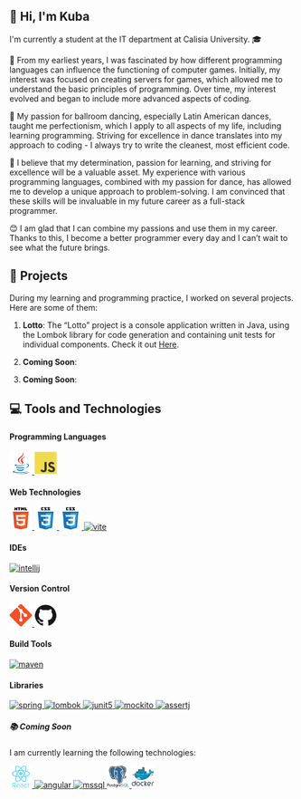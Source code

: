 ## 👋 Hi, I'm Kuba

I'm currently a student at the IT department at Calisia University. 🎓

👾 From my earliest years, I was fascinated by how different programming languages can influence the functioning of computer games. Initially, my interest was focused on creating servers for games, which allowed me to understand the basic principles of programming. Over time, my interest evolved and began to include more advanced aspects of coding.

💃 My passion for ballroom dancing, especially Latin American dances, taught me perfectionism, which I apply to all aspects of my life, including learning programming. Striving for excellence in dance translates into my approach to coding - I always try to write the cleanest, most efficient code.

🚀 I believe that my determination, passion for learning, and striving for excellence will be a valuable asset. My experience with various programming languages, combined with my passion for dance, has allowed me to develop a unique approach to problem-solving. I am convinced that these skills will be invaluable in my future career as a full-stack programmer.

😊 I am glad that I can combine my passions and use them in my career. Thanks to this, I become a better programmer every day and I can’t wait to see what the future brings.

## 🚀 Projects

During my learning and programming practice, I worked on several projects. Here are some of them:

1. **Lotto**: The “Lotto” project is a console application written in Java, using the Lombok library for code generation and containing unit tests for individual components. Check it out <a href="https://github.com/NartiOfficial/Lotto" >Here</a>.

2. **Coming Soon**: 

3. **Coming Soon**: 

## 💻 Tools and Technologies

#### Programming Languages
<p align="left">
<a href="https://www.java.com" target="_blank"> <img src="https://raw.githubusercontent.com/devicons/devicon/master/icons/java/java-original.svg" alt="java" width="40" height="40"/> </a>
<a href="https://developer.mozilla.org/en-US/docs/Web/JavaScript" target="_blank"> <img src="https://raw.githubusercontent.com/devicons/devicon/master/icons/javascript/javascript-original.svg" alt="javascript" width="40" height="40"/> </a>
</p>

#### Web Technologies
<p align="left">
<a href="https://developer.mozilla.org/en-US/docs/Web/Guide/HTML/HTML5" target="_blank"> <img src="https://raw.githubusercontent.com/devicons/devicon/master/icons/html5/html5-original-wordmark.svg" alt="html5" width="40" height="40"/> </a>
<a href="https://developer.mozilla.org/en-US/docs/Web/CSS" target="_blank"> <img src="https://raw.githubusercontent.com/devicons/devicon/master/icons/css3/css3-original-wordmark.svg" alt="css3" width="40" height="40"/> </a>
<a href="https://developer.mozilla.org/en-US/docs/Web/CSS" target="_blank"> <img src="https://raw.githubusercontent.com/devicons/devicon/master/icons/css3/css3-original-wordmark.svg" alt="sass" width="40" height="40"/> </a>
<a href="https://vitejs.dev/" target="_blank"> <img src="https://vitejs.dev/logo.svg" alt="vite" width="40" height="40"/> </a>
</p>

#### IDEs
<p align="left">
<a href="https://www.jetbrains.com/idea/" target="_blank"> <img src="https://resources.jetbrains.com/storage/products/intellij-idea/img/meta/intellij-idea_logo_300x300.png" alt="intellij" width="40" height="40"/> </a>
</p>

#### Version Control
<p align="left">
<a href="https://git-scm.com/" target="_blank"> <img src="https://raw.githubusercontent.com/devicons/devicon/master/icons/git/git-original.svg" alt="git" width="40" height="40"/> </a>
<a href="https://github.com/" target="_blank"> <img src="https://raw.githubusercontent.com/devicons/devicon/master/icons/github/github-original.svg" alt="github" width="40" height="40"/> </a>
</p>

#### Build Tools
<p align="left">
<a href="https://maven.apache.org/" target="_blank"> <img src="https://www.svgrepo.com/show/354051/maven.svg" alt="maven" width="40" height="40"/> </a>
</p>

#### Libraries
<p align="left">
<a href="https://spring.io/" target="_blank"> <img src="https://play-lh.googleusercontent.com/K9Jf-N8RWHDw2IZSY_vjSfIVm2X6jGN9riRIAK9nl_BgJxpYK2VQWQl-yPlCtBUTNasw" alt="spring" width="40" height="40"/> </a>
<a href="https://projectlombok.org/" target="_blank"> <img src="https://avatars.githubusercontent.com/u/45949248?s=280&v=4" alt="lombok" width="40" height="40"/> </a>
<a href="https://junit.org/junit5/" target="_blank"> <img src="https://junit.org/junit5/assets/img/junit5-logo.png" alt="junit5" width="40" height="40"/> </a>
<a href="https://site.mockito.org/" target="_blank"> <img src="https://miro.medium.com/v2/resize:fit:310/1*UXCqf9LlfZELceiOf0bUgg.png" alt="mockito" width="40" height="40"/> </a>
<a href="https://assertj.github.io/doc/" target="_blank"> <img src="https://static-00.iconduck.com/assets.00/personal-computer-emoji-2048x1707-tzvu6v3l.png" alt="assertj" width="40" height="40"/> </a>
</p>

##### 📚 Coming Soon

I am currently learning the following technologies:

<p align="left">
<a href="https://reactjs.org/" target="_blank"> <img src="https://raw.githubusercontent.com/devicons/devicon/master/icons/react/react-original-wordmark.svg" alt="react" width="40" height="40"/> </a>
<a href="https://angular.io/" target="_blank"> <img src="https://angular.io/assets/images/logos/angular/angular.svg" alt="angular" width="40" height="40"/> </a>
<a href="https://www.microsoft.com/en-us/sql-server/sql-server-downloads" target="_blank"> <img src="https://www.svgrepo.com/show/303229/microsoft-sql-server-logo.svg" alt="mssql" width="40" height="40"/> </a>
<a href="https://www.postgresql.org/" target="_blank"> <img src="https://raw.githubusercontent.com/devicons/devicon/master/icons/postgresql/postgresql-original-wordmark.svg" alt="postgresql" width="40" height="40"/> </a>
<a href="https://www.docker.com/" target="_blank"> <img src="https://raw.githubusercontent.com/devicons/devicon/master/icons/docker/docker-original-wordmark.svg" alt="docker" width="40" height="40"/> </a>
</p>

